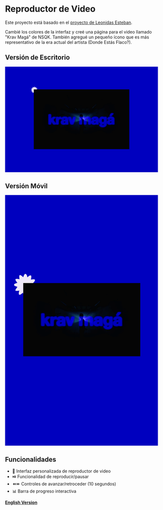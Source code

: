 # Reproductor de Video

Este proyecto está basado en el [proyecto de Leonidas Esteban](https://leonidasesteban.com/proyectos/video-player).

Cambié los colores de la interfaz y creé una página para el video llamado "Krav Magá" de NSQK. También agregué un pequeño ícono que es más representativo de la era actual del artista (Donde Estás Flaco?).

## Versión de Escritorio

![Captura de pantalla de escritorio del proyecto](./images/desktop.png)

## Versión Móvil

![Captura de pantalla móvil del proyecto](./images/mobile.png)

## Funcionalidades

- 🎵 Interfaz personalizada de reproductor de video
- ⏯️ Funcionalidad de reproducir/pausar
- ⏪⏩ Controles de avanzar/retroceder (10 segundos)
- 📊 Barra de progreso interactiva

[**English Version**](./README.en.md)
